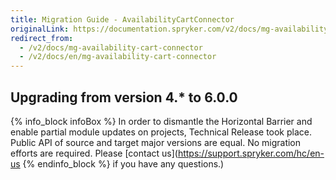 ```yaml
---
title: Migration Guide - AvailabilityCartConnector
originalLink: https://documentation.spryker.com/v2/docs/mg-availability-cart-connector
redirect_from:
  - /v2/docs/mg-availability-cart-connector
  - /v2/docs/en/mg-availability-cart-connector
---
```


## Upgrading from version 4.* to 6.0.0
{% info_block infoBox %}
In order to dismantle the Horizontal Barrier and enable partial module updates on projects, Technical Release took place. Public API of source and target major versions are equal. No migration efforts are required. Please [contact us](https://support.spryker.com/hc/en-us
{% endinfo_block %} if you have any questions.)

<!--*Last review date: May 30, 2019*-->
